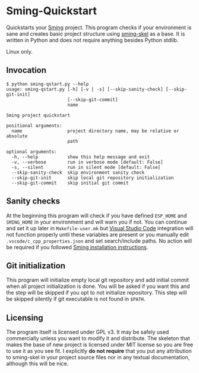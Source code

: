 # Sming-Quickstart

Quickstarts your [Sming](https://github.com/SmingHub/Sming) project. This program checks if your environment is sane and creates basic project structure using [sming-skel](https://github.com/zgoda/sming-skel) as a base. It is written in Python and does not require anything besides Python stdlib.

Linux only.

## Invocation

```
$ python sming-qstart.py --help
usage: sming-qstart.py [-h] [-v | -s] [--skip-sanity-check] [--skip-git-init]
                       [--skip-git-commit]
                       name

Sming project quickstart

positional arguments:
  name                 project directory name, may be relative or absolute
                       path

optional arguments:
  -h, --help           show this help message and exit
  -v, --verbose        run in verbose mode [default: False]
  -s, --silent         run in silent mode [default: False]
  --skip-sanity-check  skip environment sanity check
  --skip-git-init      skip local git repository initialization
  --skip-git-commit    skip initial git commit
```

## Sanity checks

At the beginning this program will check if you have defined `ESP_HOME` and `SMING_HOME` in your environment and will warn you if not. You can continue and set it up later in `Makefile-user.mk` but [Visual Studio Code](https://code.visualstudio.com/) integration will not function properly until these variables are present or you manually edit `.vscode/c_cpp_properties.json` and set search/include paths. No action will be required if you followed [Sming installation instructions](https://github.com/SmingHub/Sming/wiki/Linux-Quickstart).

## Git initialization

This program will initialize empty local git repository and add initial commit when all project initialization is done. You will be asked if you want this and the step will be skipped if you opt to not initialize repository. This step will be skipped silently if git executable is not found in `$PATH`.

## Licensing

The program itself is licensed under GPL v3. It may be safely used commercially unless you want to modify it and distribute. The skeleton that makes the base of new project is licensed under MIT license so you are free to use it as you see fit. I explicitly **do not require** that you put any attribution to sming-skel in your project source files nor in any textual documentation, although this will be nice.
